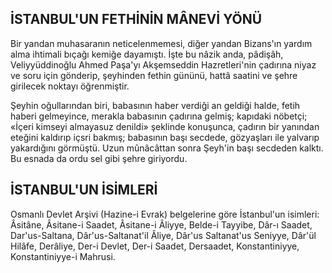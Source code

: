 ## İSTANBUL'UN FETHİNİN MÂNEVİ YÖNÜ

Bir yandan muhasaranın neticelenmemesi, diğer yandan Bizans'ın yardım alma ihtimali bı­çağı kemiğe dayamıştı. İşte bu nâzik anda, pâ­dişâh, Veliyyüddinoğlu Ahmed Paşa'yı Akşemseddin Hazretleri'nin çadırına niyaz ve soru için gönderip, şeyhinden fethin gününü, hattâ saati­ni ve şehre girilecek noktayı öğrenmiştir.

Şeyhin oğullarından biri, babasının haber verdiği an geldiği halde, fetih haberi gelmeyince, merakla babasının çadırına gelmiş; kapı­daki nöbetçi; «İçeri kimseyi almayasuz denil­di» şeklinde konuşunca, çadırın bir yanından eteğini kaldırıp içsri bakmış; babasının başı secdede, gözyaşları ile yalvarıp yakardığını görmüştü. Uzun mûnâcâttan sonra Şeyh'in başı secdeden kalktı. Bu esnada da ordu sel gibi şehre giriyordu.

## İSTANBUL'UN İSİMLERİ

Osmanlı Devlet Arşivi (Hazine-i Evrak) bel­gelerine göre İstanbul'un isimleri: Âsitâne, Âsitane-i Saadet, Âsitane-i Âliyye, Belde-i Tayyibe, Dâr-ı Saadet, Dar'us-Saltana, Dâr'us-Saltanat'il Âliye, Dâr'us Saltanat'us Seniyye, Dâr'ül Hilâfe, Derâliye, Der-i Devlet, Der-i Saadet, Dersaadet, Konstantiniyye, Konstantiniyye-i Mahrusi.
